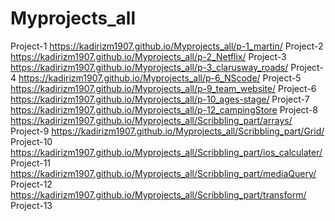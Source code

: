 # Myprojects_all
Project-1
https://kadirizm1907.github.io/Myprojects_all/p-1_martin/
Project-2
https://kadirizm1907.github.io/Myprojects_all/p-2_Netflix/
Project-3
https://kadirizm1907.github.io/Myprojects_all/p-3_clarusway_roads/
Project-4
https://kadirizm1907.github.io/Myprojects_all/p-6_NScode/
Project-5
https://kadirizm1907.github.io/Myprojects_all/p-9_team_website/
Project-6
https://kadirizm1907.github.io/Myprojects_all/p-10_ages-stage/
Project-7
https://kadirizm1907.github.io/Myprojects_all/p-12_campingStore
Project-8
https://kadirizm1907.github.io/Myprojects_all/Scribbling_part/arrays/
Project-9
https://kadirizm1907.github.io/Myprojects_all/Scribbling_part/Grid/
Project-10
https://kadirizm1907.github.io/Myprojects_all/Scribbling_part/ios_calculater/
Project-11
https://kadirizm1907.github.io/Myprojects_all/Scribbling_part/mediaQuery/
Project-12
https://kadirizm1907.github.io/Myprojects_all/Scribbling_part/transform/
Project-13

